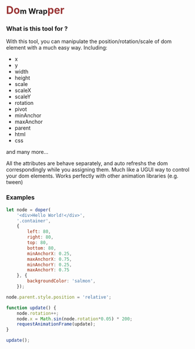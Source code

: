 # <label style="color: #933">Do</label><label style="color: #; font-size: 20px">m Wrap</label><label style="color: #933">per</label>

### What is this tool for ?

With this tool, you can manipulate the position/rotation/scale of dom element with a much easy way. Including:

* x
* y
* width
* height
* scale
* scaleX
* scaleY
* rotation
* pivot
* minAnchor
* maxAnchor
* parent
* html
* css

and many more...

All the attributes are behave separately, and auto refreshs the dom correspondingly while you assigning them. Much like a UGUI way to control your dom elements. Works perfectly with other animation libraries (e.g. tween)

### Examples

```javascript
let node = doper(
	'<div>Hello World!</div>',
	'.container', 
	{
		left: 80,
		right: 80,
		top: 80,
		bottom: 80,
		minAnchorX: 0.25,
		maxAnchorX: 0.75,
		minAnchorY: 0.25,
		maxAnchorY: 0.75
	}, {
		backgroundColor: 'salmon',
	});

node.parent.style.position = 'relative';

function update() {
	node.rotation++;
	node.x = Math.sin(node.rotation*0.05) * 200;
	requestAnimationFrame(update);
}

update();
```